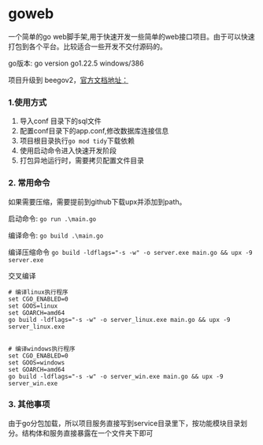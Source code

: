 # goweb

一个简单的go web脚手架,用于快速开发一些简单的web接口项目。由于可以快速打包到各个平台。比较适合一些开发不交付源码的。

go版本: go version go1.22.5 windows/386

项目升级到 beegov2，[官方文档地址：](https://beego.wiki/docs/quickstart/)

### 1.使用方式
1. 导入conf 目录下的sql文件
2. 配置conf目录下的app.conf,修改数据库连接信息
3. 项目根目录执行`go mod tidy`下载依赖
4. 使用启动命令进入快速开发阶段
5. 打包异地运行时，需要拷贝配置文件目录

### 2. 常用命令
如果需要压缩，需要提前到github下载upx并添加到path。

启动命令:
`go run .\main.go`

编译命令:
`go build .\main.go  `


编译压缩命令
`go build -ldflags="-s -w" -o server.exe main.go && upx -9 server.exe`


交叉编译
```
# 编译linux执行程序
set CGO_ENABLED=0
set GOOS=linux
set GOARCH=amd64
go build -ldflags="-s -w" -o server_linux.exe main.go && upx -9 server_linux.exe


# 编译windows执行程序
set CGO_ENABLED=0
set GOOS=windows
set GOARCH=amd64
go build -ldflags="-s -w" -o server_win.exe main.go && upx -9 server_win.exe
```

### 3. 其他事项

由于go分包加载，所以项目服务直接写到service目录里下，按功能模块目录划分。结构体和服务直接暴露在一个文件夹下即可